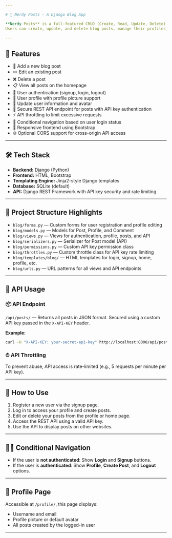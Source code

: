 ```yaml
---

# 🧠 Nerdy Posts - A Django Blog App

**Nerdy Posts** is a full-featured CRUD (Create, Read, Update, Delete) blog application built with **Django**, using **HTML**, **Bootstrap**, and **Jinja2-style templates**.
Users can create, update, and delete blog posts, manage their profiles, and access a secure REST API—all in a clean and responsive interface.

---
```


## 🚀 Features

* 📝 Add a new blog post
* ✏️ Edit an existing post
* ❌ Delete a post
* 📋 View all posts on the homepage
* 🔐 User authentication (signup, login, logout)
* 👤 User profile with profile picture support
* 🔄 Update user information and avatar
* 🔑 Secure REST API endpoint for posts with API key authentication
* ⚡ API throttling to limit excessive requests
* 🔁 Conditional navigation based on user login status
* 💅 Responsive frontend using Bootstrap
* 🌐 Optional CORS support for cross-origin API access

---

## 🛠 Tech Stack

* **Backend:** Django (Python)
* **Frontend:** HTML, Bootstrap
* **Templating Engine:** Jinja2-style Django templates
* **Database:** SQLite (default)
* **API:** Django REST Framework with API key security and rate limiting

---

## 📁 Project Structure Highlights

* `blog/forms.py` — Custom forms for user registration and profile editing
* `blog/models.py` — Models for Post, Profile, and Comment
* `blog/views.py` — Views for authentication, profile, posts, and API
* `blog/serializers.py` — Serializer for Post model (API)
* `blog/permissions.py` — Custom API key permission class
* `blog/throttles.py` — Custom throttle class for API key rate limiting
* `blog/templates/blog/` — HTML templates for login, signup, home, profile, etc.
* `blog/urls.py` — URL patterns for all views and API endpoints

---

## 🔐 API Usage

### 📦 API Endpoint

`/api/posts/` — Returns all posts in JSON format.
Secured using a custom API key passed in the `X-API-KEY` header.

**Example:**

```bash
curl -H "X-API-KEY: your-secret-api-key" http://localhost:8000/api/posts/
```

### ⏱ API Throttling

To prevent abuse, API access is rate-limited (e.g., 5 requests per minute per API key).

---

## 🧪 How to Use

1. Register a new user via the signup page.
2. Log in to access your profile and create posts.
3. Edit or delete your posts from the profile or home page.
4. Access the REST API using a valid API key.
5. Use the API to display posts on other websites.

---

## 👨‍💻 Conditional Navigation

* If the user is **not authenticated**: Show **Login** and **Signup** buttons.
* If the user is **authenticated**: Show **Profile**, **Create Post**, and **Logout** options.

---

## 📍 Profile Page

Accessible at `/profile/`, this page displays:

* Username and email
* Profile picture or default avatar
* All posts created by the logged-in user

---
